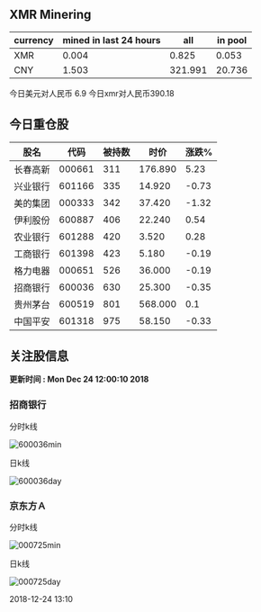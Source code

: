 ## XMR Minering

|currency|mined in last 24 hours|all|in pool|
|---|---|---|---|
|XMR|0.004|0.825|0.053|
|CNY|1.503|321.991|20.736|

今日美元对人民币 6.9	今日xmr对人民币390.18


## 今日重仓股 

|股名|代码|被持数|时价|涨跌%|
|---|---|---|---|---|
|长春高新|000661|311|176.890|5.23|
|兴业银行|601166|335|14.920|-0.73|
|美的集团|000333|342|37.420|-1.32|
|伊利股份|600887|406|22.240|0.54|
|农业银行|601288|420|3.520|0.28|
|工商银行|601398|423|5.180|-0.19|
|格力电器|000651|526|36.000|-0.19|
|招商银行|600036|630|25.300|-0.35|
|贵州茅台|600519|801|568.000|0.1|
|中国平安|601318|975|58.150|-0.33|

## 关注股信息
**更新时间 : Mon Dec 24 12:00:10 2018**
### 招商银行 
分时k线

![600036min](http://image.sinajs.cn/newchart/min/n/sh600036.gif)

日k线

![600036day](http://image.sinajs.cn/newchart/daily/n/sh600036.gif)

### 京东方Ａ 
分时k线

![000725min](http://image.sinajs.cn/newchart/min/n/sz000725.gif)

日k线

![000725day](http://image.sinajs.cn/newchart/daily/n/sz000725.gif)

2018-12-24 13:10